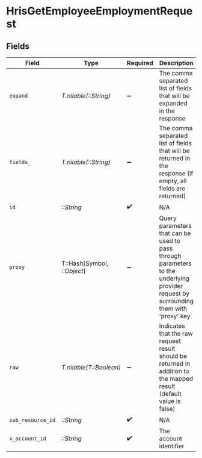 # HrisGetEmployeeEmploymentRequest


## Fields

| Field                                                                                                                                                                                                                                                                                                                     | Type                                                                                                                                                                                                                                                                                                                      | Required                                                                                                                                                                                                                                                                                                                  | Description                                                                                                                                                                                                                                                                                                               | Example                                                                                                                                                                                                                                                                                                                   |
| ------------------------------------------------------------------------------------------------------------------------------------------------------------------------------------------------------------------------------------------------------------------------------------------------------------------------- | ------------------------------------------------------------------------------------------------------------------------------------------------------------------------------------------------------------------------------------------------------------------------------------------------------------------------- | ------------------------------------------------------------------------------------------------------------------------------------------------------------------------------------------------------------------------------------------------------------------------------------------------------------------------- | ------------------------------------------------------------------------------------------------------------------------------------------------------------------------------------------------------------------------------------------------------------------------------------------------------------------------- | ------------------------------------------------------------------------------------------------------------------------------------------------------------------------------------------------------------------------------------------------------------------------------------------------------------------------- |
| `expand`                                                                                                                                                                                                                                                                                                                  | *T.nilable(::String)*                                                                                                                                                                                                                                                                                                     | :heavy_minus_sign:                                                                                                                                                                                                                                                                                                        | The comma separated list of fields that will be expanded in the response                                                                                                                                                                                                                                                  | groups                                                                                                                                                                                                                                                                                                                    |
| `fields_`                                                                                                                                                                                                                                                                                                                 | *T.nilable(::String)*                                                                                                                                                                                                                                                                                                     | :heavy_minus_sign:                                                                                                                                                                                                                                                                                                        | The comma separated list of fields that will be returned in the response (if empty, all fields are returned)                                                                                                                                                                                                              | id,remote_id,employee_id,remote_employee_id,job_title,pay_rate,pay_period,pay_frequency,pay_currency,fte,effective_date,employment_type,employment_contract_type,work_time,payroll_code,created_at,updated_at,start_date,end_date,active,department,team,cost_center,cost_centers,division,job,type,contract_type,manager |
| `id`                                                                                                                                                                                                                                                                                                                      | *::String*                                                                                                                                                                                                                                                                                                                | :heavy_check_mark:                                                                                                                                                                                                                                                                                                        | N/A                                                                                                                                                                                                                                                                                                                       |                                                                                                                                                                                                                                                                                                                           |
| `proxy`                                                                                                                                                                                                                                                                                                                   | T::Hash[Symbol, *::Object*]                                                                                                                                                                                                                                                                                               | :heavy_minus_sign:                                                                                                                                                                                                                                                                                                        | Query parameters that can be used to pass through parameters to the underlying provider request by surrounding them with 'proxy' key                                                                                                                                                                                      |                                                                                                                                                                                                                                                                                                                           |
| `raw`                                                                                                                                                                                                                                                                                                                     | *T.nilable(T::Boolean)*                                                                                                                                                                                                                                                                                                   | :heavy_minus_sign:                                                                                                                                                                                                                                                                                                        | Indicates that the raw request result should be returned in addition to the mapped result (default value is false)                                                                                                                                                                                                        |                                                                                                                                                                                                                                                                                                                           |
| `sub_resource_id`                                                                                                                                                                                                                                                                                                         | *::String*                                                                                                                                                                                                                                                                                                                | :heavy_check_mark:                                                                                                                                                                                                                                                                                                        | N/A                                                                                                                                                                                                                                                                                                                       |                                                                                                                                                                                                                                                                                                                           |
| `x_account_id`                                                                                                                                                                                                                                                                                                            | *::String*                                                                                                                                                                                                                                                                                                                | :heavy_check_mark:                                                                                                                                                                                                                                                                                                        | The account identifier                                                                                                                                                                                                                                                                                                    |                                                                                                                                                                                                                                                                                                                           |